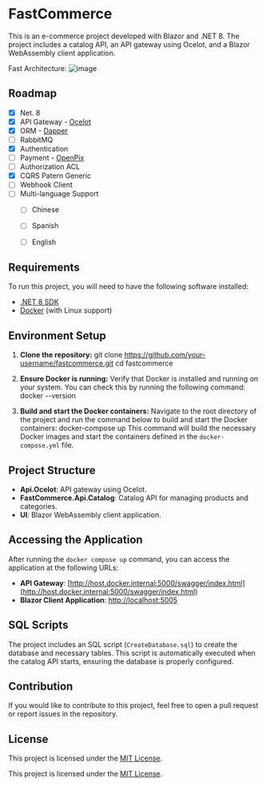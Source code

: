 # FastCommerce

This is an e-commerce project developed with Blazor and .NET 8. The project includes a catalog API, an API gateway using Ocelot, and a Blazor WebAssembly client application.

Fast Architecture:
![image](https://drive.google.com/uc?export=view&id=1UERJQpkr7gxBEl_z1EBlpyxlVE55nTxS)


<!-- ROADMAP -->
## Roadmap

- [x] Net. 8
- [x] API Gateway - <a href="https://github.com/ThreeMammals/Ocelot">Ocelot</a>
- [X] ORM - <a href="https://github.com/DapperLib/Dapper">Dapper</a>
- [ ] RabbitMQ
- [X] Authentication
- [ ] Payment - <a href="https://app.openpix.com/">OpenPix</a>
- [ ] Authorization ACL
- [X] CQRS Patern Generic
- [ ] Webhook Client
- [ ] Multi-language Support
    - [ ] Chinese
    - [ ] Spanish
    - [ ] English


## Requirements

To run this project, you will need to have the following software installed:

- [.NET 8 SDK](https://dotnet.microsoft.com/download/dotnet/8.0)
- [Docker](https://www.docker.com/get-started) (with Linux support)

## Environment Setup

1. **Clone the repository:**
    git clone https://github.com/your-username/fastcommerce.git cd fastcommerce

2. **Ensure Docker is running:**
   Verify that Docker is installed and running on your system. You can check this by running the following command:
   docker --version   

3. **Build and start the Docker containers:**
   Navigate to the root directory of the project and run the command below to build and start the Docker containers:
   docker-compose up
   This command will build the necessary Docker images and start the containers defined in the `docker-compose.yml` file.

## Project Structure

- **Api.Ocelot**: API gateway using Ocelot.
- **FastCommerce.Api.Catalog**: Catalog API for managing products and categories.
- **UI**: Blazor WebAssembly client application.

## Accessing the Application

After running the `docker compose up` command, you can access the application at the following URLs:

- **API Gateway**: [http://host.docker.internal:5000/swagger/index.html](http://host.docker.internal:5000/swagger/index.html)
- **Blazor Client Application**: [http://localhost:5005](http://host.docker.internal:5005)

## SQL Scripts

The project includes an SQL script (`CreateDatabase.sql`) to create the database and necessary tables. This script is automatically executed when the catalog API starts, ensuring the database is properly configured.

## Contribution

If you would like to contribute to this project, feel free to open a pull request or report issues in the repository.

## License
This project is licensed under the [MIT License](LICENSE).

This project is licensed under the [MIT License](LICENSE).

    

